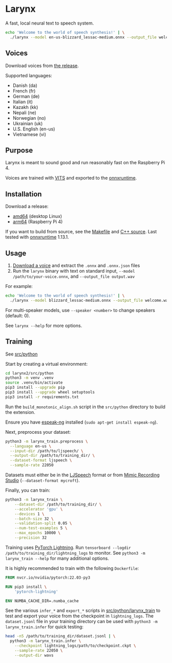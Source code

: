 # Larynx

A fast, local neural text to speech system.

``` sh
echo 'Welcome to the world of speech synthesis!' | \
  ./larynx --model en-us-blizzard_lessac-medium.onnx --output_file welcome.wav
```

## Voices

Download voices from [the release](https://github.com/rhasspy/larynx2/releases/tag/v0.0.2).

Supported languages:

* Danish (da)
* French (fr)
* German (de)
* Italian (it)
* Kazakh (kk)
* Nepali (ne)
* Norwegian (no)
* Ukrainian (uk)
* U.S. English (en-us)
* Vietnamese (vi)


## Purpose

Larynx is meant to sound good and run reasonably fast on the Raspberry Pi 4.

Voices are trained with [VITS](https://github.com/jaywalnut310/vits/) and exported to the [onnxruntime](https://onnxruntime.ai/).


## Installation

Download a release:

* [amd64](https://github.com/rhasspy/larynx2/releases/download/v0.0.2/larynx_amd64.tar.gz) (desktop Linux)
* [arm64](https://github.com/rhasspy/larynx2/releases/download/v0.0.2/larynx_arm64.tar.gz) (Raspberry Pi 4)

If you want to build from source, see the [Makefile](Makefile) and [C++ source](src/cpp). Last tested with [onnxruntime](https://github.com/microsoft/onnxruntime) 1.13.1.


## Usage

1. [Download a voice](#voices) and extract the `.onnx` and `.onnx.json` files
2. Run the `larynx` binary with text on standard input, `--model /path/to/your-voice.onnx`, and `--output_file output.wav`

For example:

``` sh
echo 'Welcome to the world of speech synthesis!' | \
  ./larynx --model blizzard_lessac-medium.onnx --output_file welcome.wav
```

For multi-speaker models, use `--speaker <number>` to change speakers (default: 0).

See `larynx --help` for more options.


## Training

See [src/python](src/python)

Start by creating a virtual environment:

``` sh
cd larynx2/src/python
python3 -m venv .venv
source .venv/bin/activate
pip3 install --upgrade pip
pip3 install --upgrade wheel setuptools
pip3 install -r requirements.txt
```

Run the `build_monotonic_align.sh` script in the `src/python` directory to build the extension.

Ensure you have [espeak-ng](https://github.com/espeak-ng/espeak-ng/) installed (`sudo apt-get install espeak-ng`).

Next, preprocess your dataset:

``` sh
python3 -m larynx_train.preprocess \
  --language en-us \
  --input-dir /path/to/ljspeech/ \
  --output-dir /path/to/training_dir/ \
  --dataset-format ljspeech \
  --sample-rate 22050
```

Datasets must either be in the [LJSpeech](https://keithito.com/LJ-Speech-Dataset/) format or from [Mimic Recording Studio](https://github.com/MycroftAI/mimic-recording-studio) (`--dataset-format mycroft`).

Finally, you can train:

``` sh
python3 -m larynx_train \
    --dataset-dir /path/to/training_dir/ \
    --accelerator 'gpu' \
    --devices 1 \
    --batch-size 32 \
    --validation-split 0.05 \
    --num-test-examples 5 \
    --max_epochs 10000 \
    --precision 32
```

Training uses [PyTorch Lightning](https://www.pytorchlightning.ai/). Run `tensorboard --logdir /path/to/training_dir/lightning_logs` to monitor. See `python3 -m larynx_train --help` for many additional options.

It is highly recommended to train with the following `Dockerfile`:

``` dockerfile
FROM nvcr.io/nvidia/pytorch:22.03-py3

RUN pip3 install \
    'pytorch-lightning'

ENV NUMBA_CACHE_DIR=.numba_cache
```

See the various `infer_*` and `export_*` scripts in [src/python/larynx_train](src/python/larynx_train) to test and export your voice from the checkpoint in `lightning_logs`. The `dataset.jsonl` file in your training directory can be used with `python3 -m larynx_train.infer` for quick testing:

``` sh
head -n5 /path/to/training_dir/dataset.jsonl | \
  python3 -m larynx_train.infer \
    --checkpoint lightning_logs/path/to/checkpoint.ckpt \
    --sample-rate 22050 \
    --output-dir wavs
```

